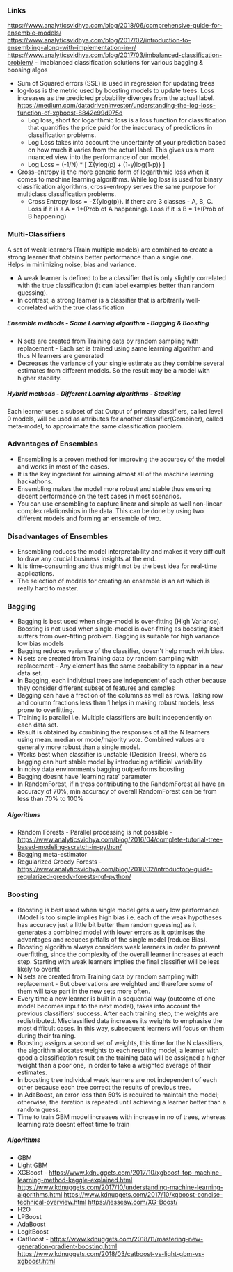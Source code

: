 ### Links
https://www.analyticsvidhya.com/blog/2018/06/comprehensive-guide-for-ensemble-models/ </br>
https://www.analyticsvidhya.com/blog/2017/02/introduction-to-ensembling-along-with-implementation-in-r/ </br>
https://www.analyticsvidhya.com/blog/2017/03/imbalanced-classification-problem/ - Imablanced classification solutions for various bagging & boosing algos </br>


* Sum of Squared errors (SSE) is used in regression for updating trees 
* log-loss is the metric used by boosting models to update trees. Loss increases as the predicted probability diverges from the actual label. https://medium.com/datadriveninvestor/understanding-the-log-loss-function-of-xgboost-8842e99d975d </br>
  * Log loss, short for logarithmic loss is a loss function for classification that quantifies the price paid for the inaccuracy of predictions in classification problems.
  * Log Loss takes into account the uncertainty of your prediction based on how much it varies from the actual label. This gives us a more nuanced view into the performance of our model.
  * Log Loss = (-1/N) * [ Σ{ylog(p) + (1-y)log(1-p)} ] 
* Cross-entropy is the more generic form of logarithmic loss when it comes to machine learning algorithms. While log loss is used for binary classification algorithms, cross-entropy serves the same purpose for multiclass classification problems.
  * Cross Entropy loss = -Σ{ylog(p)}.  If there are 3 classes - A, B, C. Loss if it is a A = 1*(Prob of A happening). Loss if it is B =  1*(Prob of B happening) 

### Multi-Classifiers
A set of weak learners (Train multiple models) are combined to create a strong learner that obtains better performance than a single one. <br/>
Helps in minimizing noise, bias and variance. <br/>
* A weak learner is defined to be a classifier that is only slightly correlated with the true classification (it can label examples better than random guessing).
* In contrast, a strong learner is a classifier that is arbitrarily well-correlated with the true classification

##### Ensemble methods - Same Learning algorithm - Bagging & Boosting
* N sets are created from Training data by random sampling with replacement - Each set is trained using same learning algorithm and thus N learners are generated
* Decreases the variance of your single estimate as they combine several estimates from different models. So the result may be a model with higher stability.
##### Hybrid methods - Different Learning algorithms - Stacking
Each learner uses a subset of dat
Output of primary classifiers, called level 0 models, will be used as attributes for another classifier(Combiner), called meta-model, to approximate the same classification problem. <br/>

### Advantages of Ensembles
* Ensembling is a proven method for improving the accuracy of the model and works in most of the cases.
* It is the key ingredient for winning almost all of the machine learning hackathons.
* Ensembling makes the model more robust and stable thus ensuring decent performance on the test cases in most scenarios.
* You can use ensembling to capture linear and simple as well non-linear complex relationships in the data. This can be done by using two different models and forming an ensemble of two.

### Disadvantages of Ensembles
* Ensembling reduces the model interpretability and makes it very difficult to draw any crucial business insights at the end.
* It is time-consuming and thus might not be the best idea for real-time applications.
* The selection of models for creating an ensemble is an art which is really hard to master.

### Bagging
* Bagging is best used when singe-model is over-fitting (High Variance). Boosting is not used when single-model is over-fitting as boosting itself suffers from over-fitting problem. Bagging is suitable for high variance low bias models
* Bagging reduces variance of the classifier, doesn't help much with bias. 
* N sets are created from Training data by random sampling with replacement - Any element has the same probability to appear in a new data set. 
* In Bagging, each individual trees are independent of each other because they consider different subset of features and samples
* Bagging can have a fraction of the columns as well as rows. Taking row and column fractions less than 1 helps in making robust models, less prone to overfitting.
* Training is parallel i.e. Multiple classifiers are built independently on each data set.
* Result is obtained by combining the responses of all the N learners using mean. median or mode/majority vote. Combined values are generally more robust than a single model.
* Works best when classifier is unstable (Decision Trees), where as bagging can hurt stable model by introducing artificial variability 
* In noisy data environments bagging outperforms boosting
* Bagging doesnt have 'learning rate' parameter 
* In RandomForest, if n tress contributing to the RandomForest all have an accuracy of 70%, min accuracy of overall RandomForest 
can be from less than 70% to 100%
##### Algorithms
* Random Forests - Parallel processing is not possible - https://www.analyticsvidhya.com/blog/2016/04/complete-tutorial-tree-based-modeling-scratch-in-python/
* Bagging meta-estimator
* Regularized Greedy Forests - https://www.analyticsvidhya.com/blog/2018/02/introductory-guide-regularized-greedy-forests-rgf-python/

### Boosting
* Boosting is best used when single model gets a very low performance (Model is too simple implies high bias i.e. each of the weak hypotheses has accuracy just a little bit better than random guessing) as it generates a combined model with lower errors as it optimises the advantages and reduces pitfalls of the single model (reduce Bias).
* Boosting algorithm always considers weak learners in order to prevent overfitting, since the complexity of the overall learner
increases at each step. Starting with weak learners implies the final classifier will be less likely to overfit
* N sets are created from Training data by random sampling with replacement - But observations are weighted and therefore some of them will take part in the new sets more often.
* Every time a new learner is built in a sequential way (outcome of one model becomes input to the next model), takes into account the previous classifiers’ success. After each training step, the weights are redistributed. Misclassified data increases its weights to emphasise the most difficult cases. In this way, subsequent learners will focus on them during their training.
* Boosting assigns a second set of weights, this time for the N classifiers, the algorithm allocates weights to each resulting model, a learner with good a classification result on the training data will be assigned a higher weight than a poor one, in order to take a weighted average of their estimates.
* In boosting tree individual weak learners are not independent of each other because each tree correct the results of previous tree. 
* In AdaBoost, an error less than 50% is required to maintain the model; otherwise, the iteration is repeated until achieving a learner better than a random guess.
* Time to train GBM model increases with increase in no of trees, whereas learning rate doesnt effect time to train 

##### Algorithms
* GBM
* Light GBM
* XGBoost - https://www.kdnuggets.com/2017/10/xgboost-top-machine-learning-method-kaggle-explained.html
https://www.kdnuggets.com/2017/10/understanding-machine-learning-algorithms.html
https://www.kdnuggets.com/2017/10/xgboost-concise-technical-overview.html
https://jessesw.com/XG-Boost/
* H2O
* LPBoost
* AdaBoost
* LogitBoost
* CatBoost - https://www.kdnuggets.com/2018/11/mastering-new-generation-gradient-boosting.html
https://www.kdnuggets.com/2018/03/catboost-vs-light-gbm-vs-xgboost.html



 <br/>
